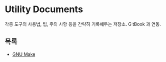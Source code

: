 # Utility Documents

 각종 도구의 사용법, 팁, 주의 사항 등을 간략히 기록해두는
 저장소. GitBook 과 연동.

## 목록
 - [GNU Make](GNU-Make.md)
